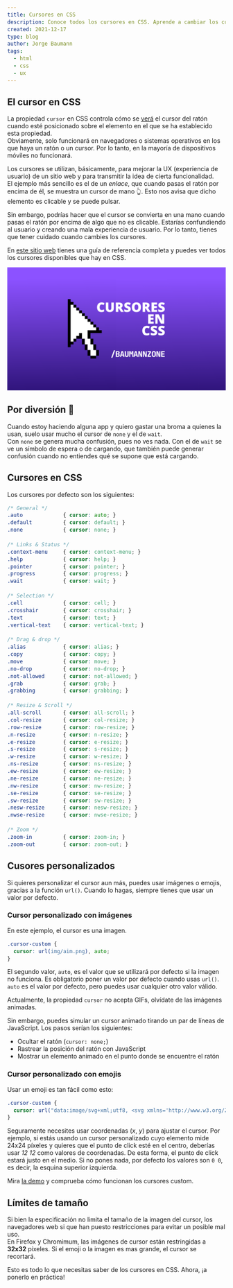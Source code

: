 ```yaml
---
title: Cursores en CSS
description: Conoce todos los cursores en CSS. Aprende a cambiar los cursores y mejora la experiencia de usuario de tu sitio web. ¿Los conoces todos?
created: 2021-12-17
type: blog
author: Jorge Baumann
tags:
  - html
  - css
  - ux
---
```


## El cursor en CSS

La propiedad `cursor` en CSS controla cómo se [verá](https://baumannzone.github.io/cursores-css/) el cursor del ratón cuando esté posicionado sobre el elemento en el que se ha establecido esta propiedad.  
Obviamente, solo funcionará en navegadores o sistemas operativos en los que haya un ratón o un cursor. Por lo tanto, en la mayoría de dispositivos móviles no funcionará.

Los cursores se utilizan, básicamente, para mejorar la UX (experiencia de usuario) de un sitio web y para transmitir la idea de cierta funcionalidad.  
El ejemplo más sencillo es el de un _enlace_, que cuando pasas el ratón por encima de él, se muestra un cursor de mano 👆. Esto nos avisa que dicho elemento es clicable y se puede pulsar.

Sin embargo, podrías hacer que el cursor se convierta en una mano cuando pasas el ratón por encima de algo que no es clicable. Estarías confundiendo al usuario y creando una mala experiencia de usuario. Por lo tanto, tienes que tener cuidado cuando cambies los cursores.

En [este sitio web](https://baumannzone.github.io/cursores-css/) tienes una guía de referencia completa y puedes ver todos los cursores disponibles que hay en CSS.

[![Cursores en CSS por Baumannzone](https://raw.githubusercontent.com/baumannzone/cursores-css/main/img/og.png)](https://baumannzone.github.io/cursores-css/)

## Por diversión 🤡
Cuando estoy haciendo alguna app y quiero gastar una broma a quienes la usan, suelo usar mucho el cursor de `none` y el de `wait`.  
Con `none` se genera mucha confusión, pues no ves nada. Con el de `wait` se ve un símbolo de espera o de cargando, que también puede generar confusión cuando no entiendes qué se supone que está cargando. 

## Cursores en CSS
Los cursores por defecto son los siguientes:

```css
/* General */
.auto             { cursor: auto; }
.default          { cursor: default; }
.none             { cursor: none; }

/* Links & Status */
.context-menu     { cursor: context-menu; }
.help             { cursor: help; }
.pointer          { cursor: pointer; }
.progress         { cursor: progress; }
.wait             { cursor: wait; }

/* Selection */
.cell             { cursor: cell; }
.crosshair        { cursor: crosshair; }
.text             { cursor: text; }
.vertical-text    { cursor: vertical-text; }

/* Drag & drop */
.alias            { cursor: alias; }
.copy             { cursor: copy; }
.move             { cursor: move; }
.no-drop          { cursor: no-drop; }
.not-allowed      { cursor: not-allowed; }
.grab             { cursor: grab; }
.grabbing         { cursor: grabbing; }

/* Resize & Scroll */
.all-scroll       { cursor: all-scroll; }
.col-resize       { cursor: col-resize; }
.row-resize       { cursor: row-resize; }
.n-resize         { cursor: n-resize; }
.e-resize         { cursor: e-resize; }
.s-resize         { cursor: s-resize; }
.w-resize         { cursor: w-resize; }
.ns-resize        { cursor: ns-resize; }
.ew-resize        { cursor: ew-resize; }
.ne-resize        { cursor: ne-resize; }
.nw-resize        { cursor: nw-resize; }
.se-resize        { cursor: se-resize; }
.sw-resize        { cursor: sw-resize; }
.nesw-resize      { cursor: nesw-resize; }
.nwse-resize      { cursor: nwse-resize; }

/* Zoom */
.zoom-in          { cursor: zoom-in; }
.zoom-out         { cursor: zoom-out; }
```

## Cusores personalizados
Si quieres personalizar el cursor aun más, puedes usar imágenes o emojis, gracias a la función `url()`. Cuando lo hagas, siempre tienes que usar un valor por defecto.

### Cursor personalizado con imágenes
En este ejemplo, el cursor es una imagen.
```css
.cursor-custom {
  cursor: url(img/aim.png), auto;
}
```
El segundo valor, `auto`, es el valor que se utilizará por defecto si la imagen no funciona. Es obligatorio poner un valor por defecto cuando usas `url()`.  
`auto` es el valor por defecto, pero puedes usar cualquier otro valor válido.

Actualmente, la propiedad `cursor` no acepta GIFs, olvídate de las imágenes animadas.

Sin embargo, puedes simular un cursor animado tirando un par de líneas de JavaScript. Los pasos serían los siguientes:
- Ocultar el ratón (`cursor: none;`)
- Rastrear la posición del ratón con JavaScript
- Mostrar un elemento animado en el punto donde se encuentre el ratón

### Cursor personalizado con emojis
Usar un emoji es tan fácil como esto:
```css
.cursor-custom {
  cursor: url("data:image/svg+xml;utf8, <svg xmlns='http://www.w3.org/2000/svg' width='32' height='32' style='font-size: 24px'><text y='20'>🦄</text></svg>") 12 12, auto;
}
```

Seguramente necesites usar coordenadas (_x_, _y_) para ajustar el cursor. Por ejemplo, si estás usando un cursor personalizado cuyo elemento mide 24x24 píxeles y quieres que el punto de click esté en el centro, deberías usar _12_ _12_ como valores de coordenadas. De esta forma, el punto de click estará justo en el medio.
Si no pones nada, por defecto los valores son `0 0`, es decir, la esquina superior izquierda.

Mira [la demo](https://baumannzone.github.io/cursores-css/) y comprueba cómo funcionan los cursores custom.

## Límites de tamaño
Si bien la especificación no limita el tamaño de la imagen del cursor, los navegadores web si que han puesto restricciones para evitar un posible mal uso.  
En Firefox y Chromimum, las imágenes de cursor están restringidas a **32x32** píxeles. Si el emoji o la imagen es mas grande, el cursor se recortará.

Esto es todo lo que necesitas saber de los cursores en CSS. Ahora, ¡a ponerlo en práctica!
